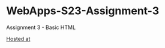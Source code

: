 # WebApps-S23-Assignment-3
Assignment 3 - Basic HTML

[Hosted at](https://44-563-web-apps-s23.github.io/44563-webapps-assignment-3-S559228-Mounica/)
